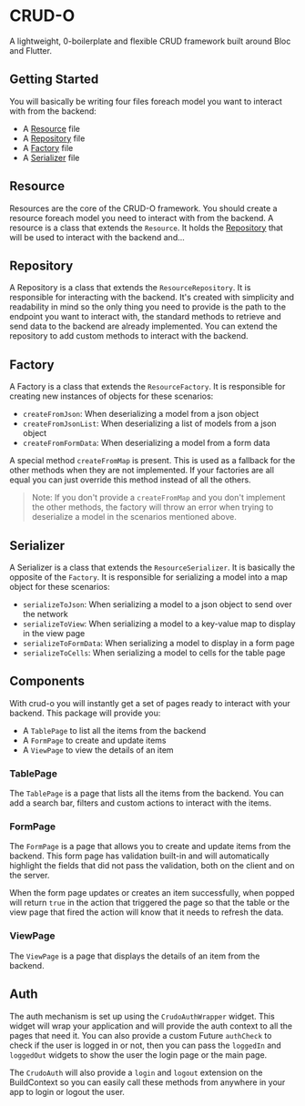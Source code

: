 # CRUD-O
A lightweight, 0-boilerplate and flexible CRUD framework built around Bloc and Flutter.

## Getting Started
You will basically be writing four files foreach model you want to interact with from the backend:
- A [Resource](#resources) file
- A [Repository](#repository) file
- A [Factory](#factory) file
- A [Serializer](#serializer) file

## Resource
Resources are the core of the CRUD-O framework. You should create a resource foreach 
model you need to interact with from the backend. A resource is a class that extends the
`Resource`. It holds the [Repository](#repository) that will be used to interact with the
backend and...

## Repository
A Repository is a class that extends the `ResourceRepository`. It is responsible for
interacting with the backend. It's created with simplicity and readability in mind so
the only thing you need to provide is the path to the endpoint you want to interact with,
the standard methods to retrieve and send data to the backend are already implemented.
You can extend the repository to add custom methods to interact with the backend.

## Factory
A Factory is a class that extends the `ResourceFactory`. It is responsible for creating
new instances of objects for these scenarios:
- `createFromJson`: When deserializing a model from a json object
- `createFromJsonList`: When deserializing a list of models from a json object
- `createFromFormData`: When deserializing a model from a form data

A special method `createFromMap` is present. This is used as a fallback for the other methods
when they are not implemented. If your factories are all equal you can just override this method
instead of all the others. 

> Note: If you don't provide a `createFromMap` and you don't implement the other methods, the factory
> will throw an error when trying to deserialize a model in the scenarios mentioned above.


## Serializer
A Serializer is a class that extends the `ResourceSerializer`. It is basically the opposite of the
`Factory`. It is responsible for serializing a model into a map object for these scenarios:
- `serializeToJson`: When serializing a model to a json object to send over the network
- `serializeToView`: When serializing a model to a key-value map to display in the view page
- `serializeToFormData`: When serializing a model to display in a form page
- `serializeToCells`: When serializing a model to cells for the table page

## Components
With crud-o you will instantly get a set of pages ready to interact with your backend.
This package will provide you:
- A `TablePage` to list all the items from the backend
- A `FormPage` to create and update items
- A `ViewPage` to view the details of an item

### TablePage
The `TablePage` is a page that lists all the items from the backend. You can add a search bar,
filters and custom actions to interact with the items.

### FormPage
The `FormPage` is a page that allows you to create and update items from the backend.
This form page has validation built-in and will automatically highlight the fields that
did not pass the validation, both on the client and on the server.

When the form page updates or creates an item successfully, when popped will return `true` in the 
action that triggered the page so that the table or the view page that fired the action will know
that it needs to refresh the data.

### ViewPage
The `ViewPage` is a page that displays the details of an item from the backend.


## Auth
The auth mechanism is set up using the `CrudoAuthWrapper` widget. This widget will wrap your
application and will provide the auth context to all the pages that need it. You can also provide
a custom Future `authCheck` to check if the user is logged in or not, then you can pass the
`loggedIn` and `loggedOut` widgets to show the user the login page or the main page.

The `CrudoAuth` will also provide a `login` and `logout` extension on the BuildContext so
you can easily call these methods from anywhere in your app to login or logout the user.
